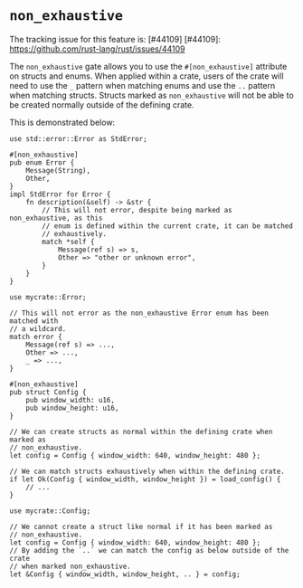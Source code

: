 # `non_exhaustive`

The tracking issue for this feature is: [#44109]
[#44109]: https://github.com/rust-lang/rust/issues/44109

The `non_exhaustive` gate allows you to use the `#[non_exhaustive]` attribute
on structs and enums. When applied within a crate, users of the crate will need
to use the `_` pattern when matching enums and use the `..` pattern when
matching structs. Structs marked as `non_exhaustive` will not be able to be
created normally outside of the defining crate.


This is demonstrated below:

```rust,ignore (pseudo-Rust)
use std::error::Error as StdError;

#[non_exhaustive]
pub enum Error {
    Message(String),
    Other,
}
impl StdError for Error {
    fn description(&self) -> &str {
        // This will not error, despite being marked as non_exhaustive, as this
        // enum is defined within the current crate, it can be matched
        // exhaustively.
        match *self {
            Message(ref s) => s,
            Other => "other or unknown error",
        }
    }
}
```

```rust,ignore (pseudo-Rust)
use mycrate::Error;

// This will not error as the non_exhaustive Error enum has been matched with
// a wildcard.
match error {
    Message(ref s) => ...,
    Other => ...,
    _ => ...,
}
```

```rust,ignore (pseudo-Rust)
#[non_exhaustive]
pub struct Config {
    pub window_width: u16,
    pub window_height: u16,
}

// We can create structs as normal within the defining crate when marked as
// non_exhaustive.
let config = Config { window_width: 640, window_height: 480 };

// We can match structs exhaustively when within the defining crate.
if let Ok(Config { window_width, window_height }) = load_config() {
    // ...
}
```

```rust,ignore (pseudo-Rust)
use mycrate::Config;

// We cannot create a struct like normal if it has been marked as
// non_exhaustive.
let config = Config { window_width: 640, window_height: 480 };
// By adding the `..` we can match the config as below outside of the crate
// when marked non_exhaustive.
let &Config { window_width, window_height, .. } = config;
```

